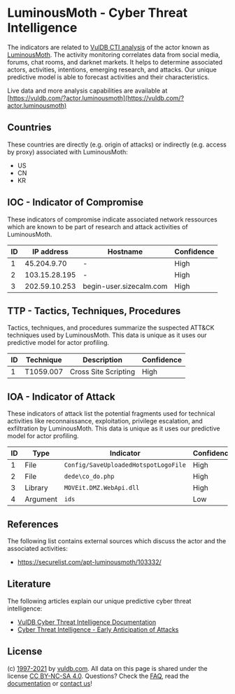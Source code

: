 # LuminousMoth - Cyber Threat Intelligence

The indicators are related to [VulDB CTI analysis](https://vuldb.com/?doc.cti) of the actor known as [LuminousMoth](https://vuldb.com/?actor.luminousmoth). The activity monitoring correlates data from social media, forums, chat rooms, and darknet markets. It helps to determine associated actors, activities, intentions, emerging research, and attacks. Our unique predictive model is able to forecast activities and their characteristics.

Live data and more analysis capabilities are available at [https://vuldb.com/?actor.luminousmoth](https://vuldb.com/?actor.luminousmoth)

## Countries

These countries are directly (e.g. origin of attacks) or indirectly (e.g. access by proxy) associated with LuminousMoth:

* US
* CN
* KR

## IOC - Indicator of Compromise

These indicators of compromise indicate associated network ressources which are known to be part of research and attack activities of LuminousMoth.

ID | IP address | Hostname | Confidence
-- | ---------- | -------- | ----------
1 | 45.204.9.70 | - | High
2 | 103.15.28.195 | - | High
3 | 202.59.10.253 | begin-user.sizecalm.com | High

## TTP - Tactics, Techniques, Procedures

Tactics, techniques, and procedures summarize the suspected ATT&CK techniques used by LuminousMoth. This data is unique as it uses our predictive model for actor profiling.

ID | Technique | Description | Confidence
-- | --------- | ----------- | ----------
1 | T1059.007 | Cross Site Scripting | High

## IOA - Indicator of Attack

These indicators of attack list the potential fragments used for technical activities like reconnaissance, exploitation, privilege escalation, and exfiltration by LuminousMoth. This data is unique as it uses our predictive model for actor profiling.

ID | Type | Indicator | Confidence
-- | ---- | --------- | ----------
1 | File | `Config/SaveUploadedHotspotLogoFile` | High
2 | File | `dede\co_do.php` | High
3 | Library | `MOVEit.DMZ.WebApi.dll` | High
4 | Argument | `ids` | Low

## References

The following list contains external sources which discuss the actor and the associated activities:

* https://securelist.com/apt-luminousmoth/103332/

## Literature

The following articles explain our unique predictive cyber threat intelligence:

* [VulDB Cyber Threat Intelligence Documentation](https://vuldb.com/?doc.cti)
* [Cyber Threat Intelligence - Early Anticipation of Attacks](https://www.scip.ch/en/?labs.20201022)

## License

(c) [1997-2021](https://vuldb.com/?doc.changelog) by [vuldb.com](https://vuldb.com/?doc.about). All data on this page is shared under the license [CC BY-NC-SA 4.0](https://creativecommons.org/licenses/by-nc-sa/4.0/). Questions? Check the [FAQ](https://vuldb.com/?doc.faq), read the [documentation](https://vuldb.com/?doc) or [contact us](https://vuldb.com/?contact)!
